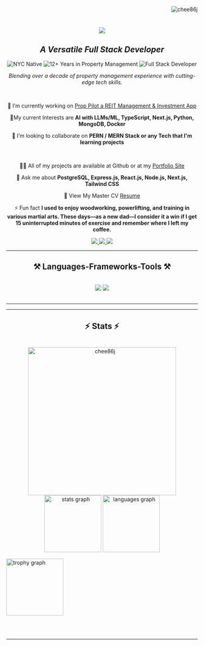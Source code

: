 <p align="right"> <img src="https://komarev.com/ghpvc/?username=chee86j&label=Visitors&color=0e75b6&style=flat" alt="chee86j" /> </p>

<h1 align="center">
    <img src="https://readme-typing-svg.herokuapp.com/?font=Righteous&size=35&center=true&vCenter=true&width=500&height=70&duration=4000&lines=Hi+There!+👋;+I'm+Jeffrey+Chee!;" />
</h1>

<h2 align="center">
  <i>A Versatile Full Stack Developer</i>
</h2>

<p align="center">
  <img src="https://img.shields.io/badge/NYC%20Native-0077B5?style=flat&logo=location&logoColor=white" alt="NYC Native"/>
  <img src="https://img.shields.io/badge/12+%20Yrs%20in%20Property%20Management-fff888?style=flat" alt="12+ Years in Property Management"/>
  <img src="https://img.shields.io/badge/Full%20Stack%20Developer-5646D2?style=flat&logo=developer&logoColor=white" alt="Full Stack Developer"/>
</p>

<p align="center">
  <em>Blending over a decade of property management experience with cutting-edge tech skills.</em>
</p>


<br/>


<div align="center">
  
🔭 I’m currently working on [Prop Pilot a REIT Management & Investment App](https://github.com/chee86j/prop_pilot)

🌱My current Interests are **AI with LLMs/ML, TypeScript, Next.js, Python, MongoDB, Docker**

👯 I’m looking to collaborate on **PERN / MERN Stack or any Tech that I'm learning projects**

<br/>

👨‍💻 All of my projects are available at Github or at my [Portfolio Site](https://jeffchee-port.onrender.com/)

💬 Ask me about **PostgreSQL, Express.js, React.js, Node.js, Next.js, Tailwind CSS**

📄 View My Master CV [Resume](https://drive.google.com/uc?export=download&id=14UUNjWLHVk4dkfW5OhpAzaw8Gep7_7YC)

⚡ Fun fact **I used to enjoy woodworking, powerlifting, and training in various martial arts. These days—as a new dad—I consider it a win if I get 15 uninterrupted minutes of exercise and remember where I left my coffee.**

</div>

<div align="center"> 
  <a href="mailto:jeffreychee86@gmail.com">
    <img src="https://img.shields.io/badge/Gmail-333333?style=for-the-badge&logo=gmail&logoColor=red" />
  </a>
  <a href="https://www.linkedin.com/in/jeffchee86/" target="_blank">
    <img src="https://img.shields.io/badge/LinkedIn-0077B5?style=for-the-badge&logo=linkedin&logoColor=white" target="_blank" />
  </a>
  <a href="https://jeffchee-port.onrender.com/" target="_blank">
     <img src="https://img.shields.io/badge/Portfolio-FF5722?style=for-the-badge&logo=todoist&logoColor=white" target="_blank" /> 
  </a>
</div>

 <hr/>
 
<h2 align="center">⚒️ Languages-Frameworks-Tools ⚒️</h2>
<br/>
<div align="center">
    <img src="https://skillicons.dev/icons?i=postgres,express,react,nodejs,bootstrap,html,css,vscode,github,tailwind,git,npm,selenium,dotnet,azure" />
    <img src="https://skillicons.dev/icons?i=mongodb,redux,javascript,typescript,cs,powershell,nextjs,py,flask,prisma,sqlite,sequelize,less,postman" /><br>
</div>

<br/>
<hr/>

<!--
<div align="center">
  <h2>🐍 My Contributions 🐍</h2>
  <img src="https://github.com/chee86j/chee86j/blob/main/dist/github-contribution-grid-snake-dark.svg?palette=github-dark" alt="GitHub Contribution Grid Snake"/>
</div>
-->

<hr/>

<h2 align="center">⚡ Stats ⚡</h2>
<br>
<div align=center>
  <img width=390 src="https://github-readme-streak-stats.herokuapp.com/?user=chee86j&theme=dark" alt="chee86j" />
  <img src="https://github-readme-stats.vercel.app/api?username=chee86j&hide_title=false&hide_rank=false&show_icons=true&include_all_commits=true&count_private=true&disable_animations=false&theme=react&locale=en&hide_border=false&order=1" height="150" alt="stats graph"  />
  <img src="https://github-readme-stats.vercel.app/api/top-langs?username=chee86j&locale=en&hide_title=false&layout=compact&card_width=320&langs_count=5&theme=tokyonight&hide_border=false&order=2" height="150" alt="languages graph"  />
  <p align="left"> <img src="https://github-profile-trophy.vercel.app?username=chee86j&theme=chalk&column=-1&row=1&margin-w=8&margin-h=8&no-bg=false&no-frame=false&order=4" height="150" alt="trophy graph"  /> </p>
</div>

<br/><br/>

<hr/>

<br/>
